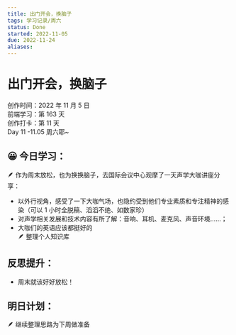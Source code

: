 ```yaml
---
title: 出门开会，换脑子
tags: 学习记录/周六
status: Done
started: 2022-11-05
due: 2022-11-24
aliases: 
---
```

# 出门开会，换脑子
创作时间：2022 年 11 月 5 日  
前端学习：第 163 天  
创作打卡：第 11 天  
Day 11 -11.05 周六耶~
## 😀 今日学习：
🪶 作为周末放松，也为换换脑子，去国际会议中心观摩了一天声学大咖讲座分享：
- 以外行视角，感受了一下大咖气场，也隐约受到他们专业素质和专注精神的感染（可以 1 小时全脱稿、滔滔不绝、如数家珍）
- 对声学相关发展和技术内容有所了解：音响、耳机、麦克风、声音环境……；
- 大咖们的英语应该都挺好的  
🪶 整理个人知识库
## 反思提升：
- 周末就该好好放松！
## 明日计划：
🪶 继续整理思路为下周做准备

